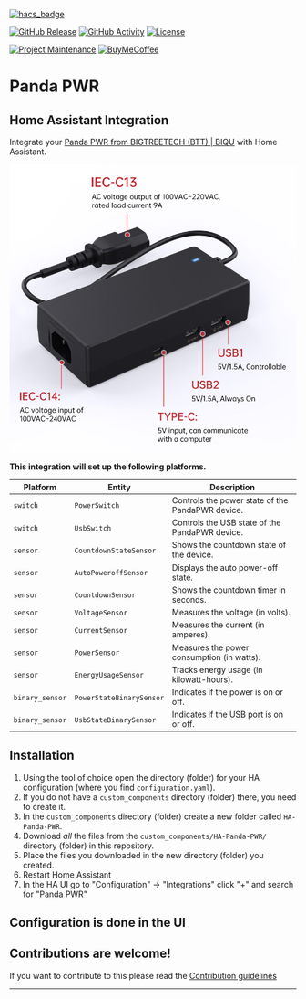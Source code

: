 [![hacs_badge](https://img.shields.io/badge/HACS-Custom-41BDF5.svg?style=for-the-badge)](https://github.com/hacs/integration)

[![GitHub Release][releases-shield]][releases]
[![GitHub Activity][commits-shield]][commits]
[![License][license-shield]](LICENSE)

[![Project Maintenance][maintenance-shield]][maintainer]
[![BuyMeCoffee][buymecoffeebadge]][buymecoffee]

# Panda PWR
## Home Assistant Integration

Integrate your [Panda PWR from BIGTREETECH (BTT) | BIQU][pandapwrwiki] with Home Assistant.

[![PandaPWRDevice](/assets/panda_pwr_hardware.jpeg)][pandapwrwiki]

**This integration will set up the following platforms.**

| Platform        | Entity                  | Description                                       |
| --------------- | ----------------------- | ------------------------------------------------- |
| `switch`        | `PowerSwitch`           | Controls the power state of the PandaPWR device.  |
| `switch`        | `UsbSwitch`             | Controls the USB state of the PandaPWR device.    |
| `sensor`        | `CountdownStateSensor`  | Shows the countdown state of the device.          |
| `sensor`        | `AutoPoweroffSensor`    | Displays the auto power-off state.                |
| `sensor`        | `CountdownSensor`       | Shows the countdown timer in seconds.             |
| `sensor`        | `VoltageSensor`         | Measures the voltage (in volts).                  |
| `sensor`        | `CurrentSensor`         | Measures the current (in amperes).                |
| `sensor`        | `PowerSensor`           | Measures the power consumption (in watts).        |
| `sensor`        | `EnergyUsageSensor`     | Tracks energy usage (in kilowatt-hours).          |
| `binary_sensor` | `PowerStateBinarySensor`| Indicates if the power is on or off.              |
| `binary_sensor` | `UsbStateBinarySensor`  | Indicates if the USB port is on or off.           |


## Installation

1. Using the tool of choice open the directory (folder) for your HA configuration (where you find `configuration.yaml`).
1. If you do not have a `custom_components` directory (folder) there, you need to create it.
1. In the `custom_components` directory (folder) create a new folder called `HA-Panda-PWR`.
1. Download _all_ the files from the `custom_components/HA-Panda-PWR/` directory (folder) in this repository.
1. Place the files you downloaded in the new directory (folder) you created.
1. Restart Home Assistant
1. In the HA UI go to "Configuration" -> "Integrations" click "+" and search for "Panda PWR"

## Configuration is done in the UI

<!---->

## Contributions are welcome!

If you want to contribute to this please read the [Contribution guidelines](CONTRIBUTING.md)

***

[pandapwrwiki]: https://bttwiki.com/Panda%20PWR.html
[buymecoffee]: https://paypal.me/juanillo62gm
[buymecoffeebadge]: https://img.shields.io/badge/buy%20me%20a%20coffee-donate-yellow.svg?style=for-the-badge
[commits-shield]: https://img.shields.io/github/commit-activity/y/juanillo62gm/HA-Panda-PWR.svg?style=for-the-badge
[commits]: https://github.com/juanillo62gm/HA-Panda-PWR/commits/main
[license-shield]: https://img.shields.io/github/license/juanillo62gm/HA-Panda-PWR.svg?style=for-the-badge
[maintainer]: https://github.com/juanillo62gm
[maintenance-shield]: https://img.shields.io/badge/maintainer-%20%40juanillo62gm-blue.svg?style=for-the-badge
[releases-shield]: https://img.shields.io/github/release/juanillo62gm/HA-Panda-PWR.svg?style=for-the-badge
[releases]: https://github.com/juanillo62gm/HA-Panda-PWR/releases
